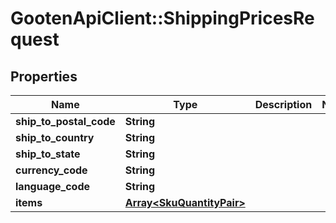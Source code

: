 # GootenApiClient::ShippingPricesRequest

## Properties
Name | Type | Description | Notes
------------ | ------------- | ------------- | -------------
**ship_to_postal_code** | **String** |  | 
**ship_to_country** | **String** |  | 
**ship_to_state** | **String** |  | 
**currency_code** | **String** |  | 
**language_code** | **String** |  | 
**items** | [**Array&lt;SkuQuantityPair&gt;**](SkuQuantityPair.md) |  | 




